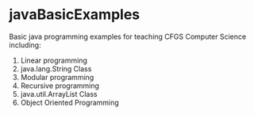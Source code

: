 # javaBasicExamples
Basic java programming examples for teaching CFGS Computer Science including:
1. Linear programming
2. java.lang.String Class
3. Modular programming
4. Recursive programming
5. java.util.ArrayList Class
6. Object Oriented Programming
